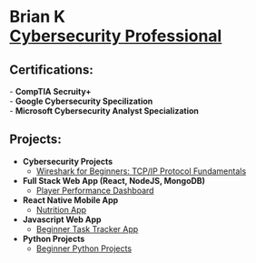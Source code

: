 <h1>Brian K<br/> <a href="https://www.linkedin.com/in/brian-kownacki-94980259/">Cybersecurity Professional</a></h1>

<h2>Certifications:</h2>
- <b>CompTIA Secruity+</b></br>
- <b>Google Cybersecurity Specilization</b></br>
- <b>Microsoft Cybersecurity Analyst Specialization</b></br>

<h2>Projects:</h2>

- <b>Cybersecurity Projects</b>
  - [Wireshark for Beginners: TCP/IP Protocol Fundamentals](https://coursera.org/share/595741e3f08b0c2de5936c2acc7cf2a9)
- <b>Full Stack Web App (React, NodeJS, MongoDB)</b>
  - [Player Performance Dashboard](https://github.com/bknum9/dashboard.git)
- <b>React Native Mobile App</b>
  - [Nutrition App](https://github.com/bknum9/RNNutritionApp.git)
- <b>Javascript Web App</b>
  - [Beginner Task Tracker App](https://github.com/bknum9/task-tracker.git)
- <b>Python Projects</b>
  - [Beginner Python Projects](https://github.com/bknum9/python_projects.git)

